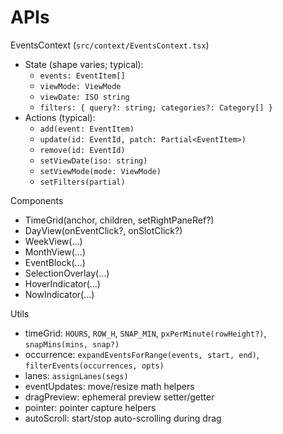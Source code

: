 # APIs

EventsContext (`src/context/EventsContext.tsx`)
- State (shape varies; typical):
  - `events: EventItem[]`
  - `viewMode: ViewMode`
  - `viewDate: ISO string`
  - `filters: { query?: string; categories?: Category[] }`
- Actions (typical):
  - `add(event: EventItem)`
  - `update(id: EventId, patch: Partial<EventItem>)`
  - `remove(id: EventId)`
  - `setViewDate(iso: string)`
  - `setViewMode(mode: ViewMode)`
  - `setFilters(partial)`

Components
- TimeGrid(anchor, children, setRightPaneRef?)
- DayView(onEventClick?, onSlotClick?)
- WeekView(...)
- MonthView(...)
- EventBlock(...)
- SelectionOverlay(...)
- HoverIndicator(...)
- NowIndicator(...)

Utils
- timeGrid: `HOURS`, `ROW_H`, `SNAP_MIN`, `pxPerMinute(rowHeight?)`, `snapMins(mins, snap?)`
- occurrence: `expandEventsForRange(events, start, end)`, `filterEvents(occurrences, opts)`
- lanes: `assignLanes(segs)`
- eventUpdates: move/resize math helpers
- dragPreview: ephemeral preview setter/getter
- pointer: pointer capture helpers
- autoScroll: start/stop auto-scrolling during drag
